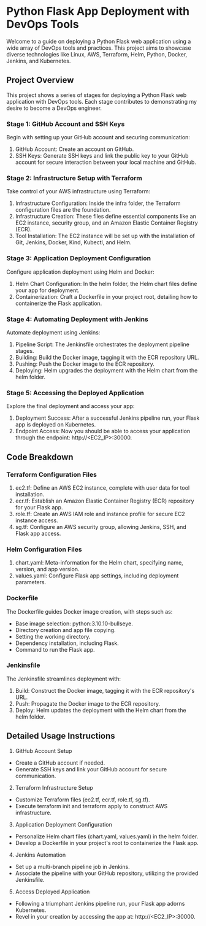# Python Flask App Deployment with DevOps Tools

Welcome to a guide on deploying a Python Flask web application using a wide array of DevOps tools and practices. This project aims to showcase diverse technologies like Linux, AWS, Terraform, Helm, Python, Docker, Jenkins, and Kubernetes.
## Project Overview

This  project shows a series of stages for deploying a Python Flask web application with DevOps tools. Each stage contributes to demonstrating my desire to become a DevOps engineer.

### Stage 1: GitHub Account and SSH Keys

Begin with setting up your GitHub account and securing communication:

1. GitHub Account: Create an account on GitHub.
2. SSH Keys: Generate SSH keys and link the public key to your GitHub account for secure interaction between your local machine and GitHub.

### Stage 2: Infrastructure Setup with Terraform

Take control of your AWS infrastructure using Terraform:

1. Infrastructure Configuration: Inside the infra folder, the Terraform configuration files are the foundation.
2. Infrastructure Creation: These files define essential components like an EC2 instance, security group, and an Amazon Elastic Container Registry (ECR).
3. Tool Installation: The EC2 instance will be set up with the installation of Git, Jenkins, Docker, Kind, Kubectl, and Helm.

### Stage 3: Application Deployment Configuration

Configure application deployment using Helm and Docker:

1. Helm Chart Configuration: In the helm folder, the Helm chart files define your app for deployment.
2. Containerization: Craft a Dockerfile in your project root, detailing how to containerize the Flask application.

### Stage 4: Automating Deployment with Jenkins

Automate deployment using Jenkins:

1. Pipeline Script: The Jenkinsfile orchestrates the deployment pipeline stages.
2. Building: Build the Docker image, tagging it with the ECR repository URL.
3. Pushing: Push the Docker image to the ECR repository.
4. Deploying: Helm upgrades the deployment with the Helm chart from the helm folder.

### Stage 5: Accessing the Deployed Application

Explore the final deployment and access your app:

1. Deployment Success: After a successful Jenkins pipeline run, your Flask app is deployed on Kubernetes.
2. Endpoint Access: Now you should be able to access your application through the endpoint: http://<EC2_IP>:30000.

## Code Breakdown

### Terraform Configuration Files

1. ec2.tf: Define an AWS EC2 instance, complete with user data for tool installation.
2. ecr.tf: Establish an Amazon Elastic Container Registry (ECR) repository for your Flask app.
3. role.tf: Create an AWS IAM role and instance profile for secure EC2 instance access.
4. sg.tf: Configure an AWS security group, allowing Jenkins, SSH, and Flask app access.

### Helm Configuration Files

1. chart.yaml: Meta-information for the Helm chart, specifying name, version, and app version.
2. values.yaml: Configure Flask app settings, including deployment parameters.

### Dockerfile

The Dockerfile guides Docker image creation, with steps such as:

- Base image selection: python:3.10.10-bullseye.
- Directory creation and app file copying.
- Setting the working directory.
- Dependency installation, including Flask.
- Command to run the Flask app.

### Jenkinsfile

The Jenkinsfile streamlines deployment with:

1. Build: Construct the Docker image, tagging it with the ECR repository's URL.
2. Push: Propagate the Docker image to the ECR repository.
3. Deploy: Helm updates the deployment with the Helm chart from the helm folder.

## Detailed Usage Instructions

1. GitHub Account Setup
- Create a GitHub account if needed.
- Generate SSH keys and link your GitHub account for secure communication.

2. Terraform Infrastructure Setup
- Customize Terraform files (ec2.tf, ecr.tf, role.tf, sg.tf).
- Execute terraform init and terraform apply to construct AWS infrastructure.

3. Application Deployment Configuration
- Personalize Helm chart files (chart.yaml, values.yaml) in the helm folder.
- Develop a Dockerfile in your project's root to containerize the Flask app.

4. Jenkins Automation
- Set up a multi-branch pipeline job in Jenkins.
- Associate the pipeline with your GitHub repository, utilizing the provided Jenkinsfile.

5. Access Deployed Application
- Following a triumphant Jenkins pipeline run, your Flask app adorns Kubernetes.
- Revel in your creation by accessing the app at: http://<EC2_IP>:30000.